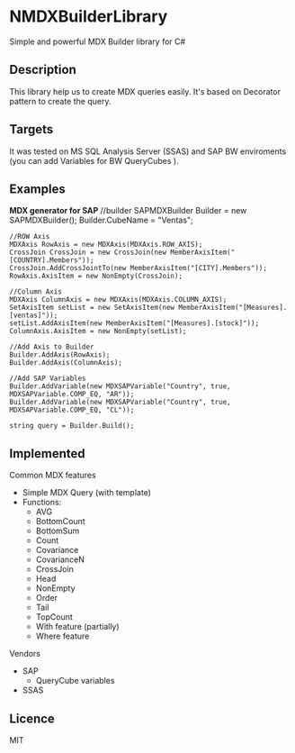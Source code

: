 NMDXBuilderLibrary
==================

Simple and powerful MDX Builder library for C#

Description
-----------
This library help us to create MDX queries easily. It's based on Decorator pattern to create the query. 

Targets
-------
It was tested on MS SQL Analysis Server (SSAS) and SAP BW enviroments (you can add Variables for BW QueryCubes ).

Examples
--------

__MDX generator for SAP__
	//builder
	SAPMDXBuilder Builder = new SAPMDXBuilder();
	Builder.CubeName = "Ventas";

	//ROW Axis
	MDXAxis RowAxis = new MDXAxis(MDXAxis.ROW_AXIS);
	CrossJoin CrossJoin = new CrossJoin(new MemberAxisItem("[COUNTRY].Members"));
	CrossJoin.AddCrossJointTo(new MemberAxisItem("[CITY].Members"));
	RowAxis.AxisItem = new NonEmpty(CrossJoin);

	//Column Axis
	MDXAxis ColumnAxis = new MDXAxis(MDXAxis.COLUMN_AXIS);
	SetAxisItem setList = new SetAxisItem(new MemberAxisItem("[Measures].[ventas]"));
	setList.AddAxisItem(new MemberAxisItem("[Measures].[stock]"));
	ColumnAxis.AxisItem = new NonEmpty(setList);

	//Add Axis to Builder
	Builder.AddAxis(RowAxis);
	Builder.AddAxis(ColumnAxis);
	
	//Add SAP Variables
	Builder.AddVariable(new MDXSAPVariable("Country", true, MDXSAPVariable.COMP_EQ, "AR"));
	Builder.AddVariable(new MDXSAPVariable("Country", true, MDXSAPVariable.COMP_EQ, "CL"));
	
	string query = Builder.Build();
	
Implemented
-----------
Common MDX features
- Simple MDX Query (with template)
- Functions:
	- AVG
	- BottomCount
	- BottomSum
	- Count
	- Covariance
	- CovarianceN
	- CrossJoin
	- Head
	- NonEmpty
	- Order
	- Tail
	- TopCount
	- With feature (partially)
	- Where feature

Vendors
- SAP
	- QueryCube variables
- SSAS

Licence
-------
MIT

